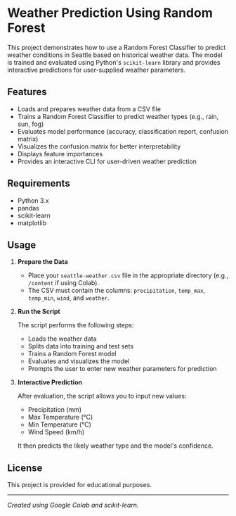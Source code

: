 # Weather Prediction Using Random Forest

This project demonstrates how to use a Random Forest Classifier to predict weather conditions in Seattle based on historical weather data. The model is trained and evaluated using Python's `scikit-learn` library and provides interactive predictions for user-supplied weather parameters.

## Features

- Loads and prepares weather data from a CSV file
- Trains a Random Forest Classifier to predict weather types (e.g., rain, sun, fog)
- Evaluates model performance (accuracy, classification report, confusion matrix)
- Visualizes the confusion matrix for better interpretability
- Displays feature importances
- Provides an interactive CLI for user-driven weather prediction

## Requirements

- Python 3.x
- pandas
- scikit-learn
- matplotlib

## Usage

1. **Prepare the Data**
   - Place your `seattle-weather.csv` file in the appropriate directory (e.g., `/content` if using Colab).
   - The CSV must contain the columns: `precipitation`, `temp_max`, `temp_min`, `wind`, and `weather`.

2. **Run the Script**

   The script performs the following steps:
   - Loads the weather data
   - Splits data into training and test sets
   - Trains a Random Forest model
   - Evaluates and visualizes the model
   - Prompts the user to enter new weather parameters for prediction

3. **Interactive Prediction**

   After evaluation, the script allows you to input new values:
   - Precipitation (mm)
   - Max Temperature (°C)
   - Min Temperature (°C)
   - Wind Speed (km/h)

   It then predicts the likely weather type and the model's confidence.


## License

This project is provided for educational purposes.

---

*Created using Google Colab and scikit-learn.*
